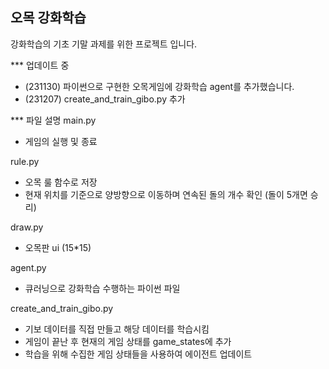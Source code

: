 ## 오목 강화학습
강화학습의 기초 기말 과제를 위한 프로젝트 입니다.

*** 업데이트 중
 - (231130) 파이썬으로 구현한 오목게임에 강화학습 agent를 추가했습니다.
 - (231207) create_and_train_gibo.py 추가

*** 파일 설명
main.py
 - 게임의 실행 및 종료

rule.py
 - 오목 룰 함수로 저장
 - 현재 위치를 기준으로 양방향으로 이동하며 연속된 돌의 개수 확인 (돌이 5개면 승리)

draw.py
 - 오목판 ui (15*15)

agent.py
 - 큐러닝으로 강화학습 수행하는 파이썬 파일

create_and_train_gibo.py
 - 기보 데이터를 직접 만들고 해당 데이터를 학습시킴
 - 게임이 끝난 후 현재의 게임 상태를 game_states에 추가
 - 학습을 위해 수집한 게임 상태들을 사용하여 에이전트 업데이트
